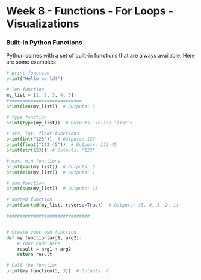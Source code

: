 #    Week 8 - Functions - For Loops - Visualizations

### Built-in Python Functions

Python comes with a set of built-in functions that are always available. Here are some examples:

```python
# print function
print("Hello world!")

# len function
my_list = [1, 2, 3, 4, 5]
#===========================
print(len(my_list))  # Outputs: 5

# type function
print(type(my_list))  # Outputs: <class 'list'>

# str, int, float functions
print(int("123"))  # Outputs: 123
print(float("123.45"))  # Outputs: 123.45
print(str(123))  # Outputs: "123"

# max, min functions
print(max(my_list))  # Outputs: 5
print(min(my_list))  # Outputs: 1

# sum function
print(sum(my_list))  # Outputs: 15

# sorted function
print(sorted(my_list, reverse=True))  # Outputs: [5, 4, 3, 2, 1]

###############################


# Create your own function 
def my_function(arg1, arg2):
    # Your code here
    result = arg1 + arg2
    return result

# Call the function
print(my_function(5, 3))  # Outputs: 8


```